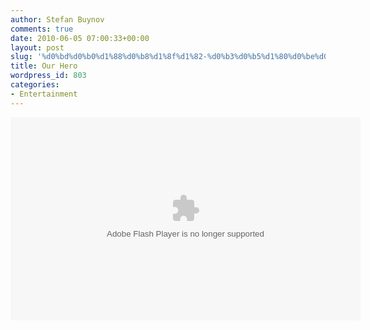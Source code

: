 ```yaml
---
author: Stefan Buynov
comments: true
date: 2010-06-05 07:00:33+00:00
layout: post
slug: '%d0%bd%d0%b0%d1%88%d0%b8%d1%8f%d1%82-%d0%b3%d0%b5%d1%80%d0%be%d0%b9'
title: Our Hero
wordpress_id: 803
categories:
- Entertainment
---
```


<object width="560" height="325"><param name="movie" value="http://en.tackfilm.se/loader.swf?shareID=1263497705613RA20&folder=12634"></param><param name="allowFullScreen" value="true"></param><param name="allowscriptaccess" value="always"></param><embed src="http://en.tackfilm.se/loader.swf?shareID=1263497705613RA20&folder=12634" type="application/x-shockwave-flash" allowscriptaccess="always" allowfullscreen="true" width="560" height="325"></embed></object>


